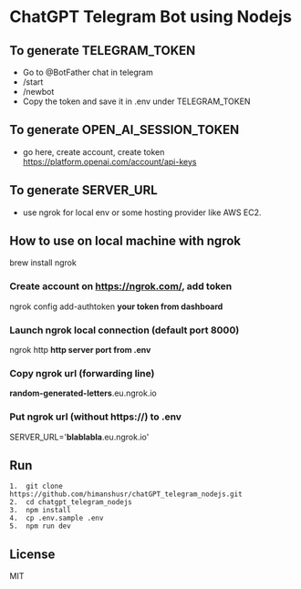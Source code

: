 # ChatGPT Telegram Bot using Nodejs
## To generate TELEGRAM_TOKEN
 - Go to @BotFather chat in telegram
 - /start
 - /newbot
 - Copy the token and save it in .env under TELEGRAM_TOKEN

## To generate OPEN_AI_SESSION_TOKEN
 - go here, create account, create token https://platform.openai.com/account/api-keys

## To generate SERVER_URL
- use ngrok for local env or some hosting provider like AWS EC2.

## How to use on local machine with ngrok
brew install ngrok

### Create account on https://ngrok.com/, add token
ngrok config add-authtoken **your token from dashboard**

### Launch ngrok local connection (default port 8000)
ngrok http **http server port from .env**

### Copy ngrok url (forwarding line)
**random-generated-letters**.eu.ngrok.io

### Put ngrok url (without https://) to .env
SERVER_URL='**blablabla**.eu.ngrok.io'

## Run
    1.  git clone https://github.com/himanshusr/chatGPT_telegram_nodejs.git
    2.  cd chatgpt_telegram_nodejs
    3.  npm install
    4.  cp .env.sample .env
    5.  npm run dev

## License

MIT
